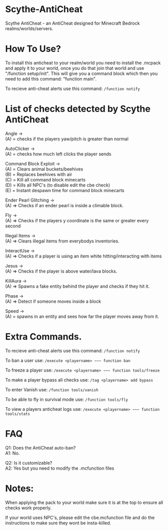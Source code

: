 # Scythe-AntiCheat
Scythe AntiCheat - an AntiCheat designed for Minecraft Bedrock realms/worlds/servers.


# How To Use?
To install this anticheat to your realm/world you need to install the .mcpack and apply it to your world, once you do that join that world and use "/function setup/init". This will give you a command block which then you need to add this command: "function main".

To recieve anti-cheat alerts use this command: ```/function notify```

# List of checks detected by Scythe AntiCheat

   Angle -><br />
      (A) = checks if the players yaw/pitch is greater than normal
   
   AutoClicker -><br />
      (A) = checks how much left clicks the player sends
   
   Command Block Exploit -><br />
      (A) = Clears animal buckets/beehives<br />
      (B) = Replaces beehives with air<br />
      (C) = Kill all command block minecarts<br />
      (D) = Kills all NPC's (to disable edit the cbe check)<br />
      (E) = Instant despawn time for command block minecarts<br />
 
  Ender Pearl Glitching -><br />
      (A) => Checks if an ender pearl is inside a climable block.
   
  Fly -><br />
      (A) => Checks if the players y coordinate is the same or greater every second
   
  Illegal Items -><br />
      (A) => Clears illegal items from everybodys inventories.
      
  InteractUse -><br />
      (A) => Checks if a player is using an item white hitting/interacting with items
 
  Jesus -><br />
      (A) => Checks if the player is above water/lava blocks.
 
  KillAura -><br />
      (A) => Spawns a fake entity behind the player and checks if they hit it.
 
  Phase -><br />
      (A) => Detect if someone moves inside a block
 
  Speed -><br />
      (A) = spawns in an entity and sees how far the player moves away from it.

# Extra Commands.

To recieve anti-cheat alerts use this command: ```/function notify```

To ban a user use: ```/execute <playername> ~~~ function ban```

To freeze a player use: ```/execute <playername> ~~~ function tools/freeze```

To make a player bypass all checks use: ```/tag <playername> add bypass```

To enter Vanish use: ```/function tools/vanish```

To be able to fly in survival mode use: ```/function tools/fly```

To view a players anticheat logs use: ```/execute <playername> ~~~ function tools/stats```

# FAQ

Q1: Does the AntiCheat auto-ban?<br />
A1: No.

Q2: Is it customizable?<br />
A2: Yes but you need to modify the .mcfunction files

# Notes:

When applying the pack to your world make sure it is at the top to ensure all checks work properly.

If your world uses NPC's, please edit the cbe.mcfunction file and do the instructions to make sure they wont be insta-killed.
